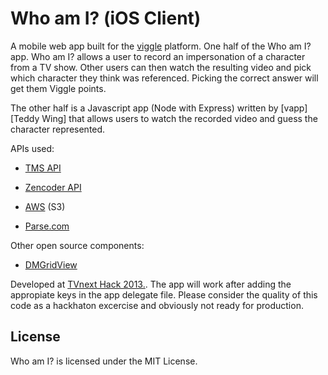 Who am I? (iOS Client)
======

A mobile web app built for the [viggle][Viggle] platform. One half of the Who am I? app. Who am I? allows a user to record an impersonation of a character from a TV show. Other users can then watch the resulting video and pick which character they think was referenced. Picking the correct answer will get them Viggle points.

The other half is a Javascript app (Node with Express)  written by [vapp][Teddy Wing] that allows users to  watch the recorded video and guess the character represented.



APIs used:

* [TMS API][tms]

* [Zencoder API][zenc]

* [AWS][aws] (S3)

* [Parse.com][parse]


Other open source components:

* [DMGridView][grid]


Developed at [TVnext Hack 2013.][tvhack]. The app will work after adding the appropiate keys in the app delegate file. 
Please consider the quality of this code as a hackhaton excercise and obviously not ready for production. 


License
-------
Who am I? is licensed under the MIT License.



[viggle]: https://www.viggle.com "Viggle website"
[vapp]: https://github.com/teddywing/Who-am-I "Vapp"
[tvhack]: http://www.tvnexthack.com "TV Next Hack"
[tms]: http://developer.tmsapi.com/  "TMS API"
[zenc]: https://app.zencoder.com/docs/api "Zencoder API"
[aws]: http://aws.amazon.com/sdkforios/ "AWS for iOS"
[parse]: https://parse.com/docs/ios_guide#top/iOS "Parse.com for iOS"
[grid]: https://github.com/gmoledina/GMGridView "GridView component"
